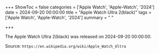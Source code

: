+++
ShowToc = false
categories = ['Apple Watch', 'Apple-Watch', '2024']
date = 2024-09-20 00:00:00
title = "Apple Watch Ultra 2(black)"
tags = ['Apple Watch', 'Apple-Watch', '2024']
summary = " "

+++

The Apple Watch Ultra 2(black) was released on 2024-09-20 00:00:00.

Source: `https://en.wikipedia.org/wiki/Apple_Watch_Ultra`



